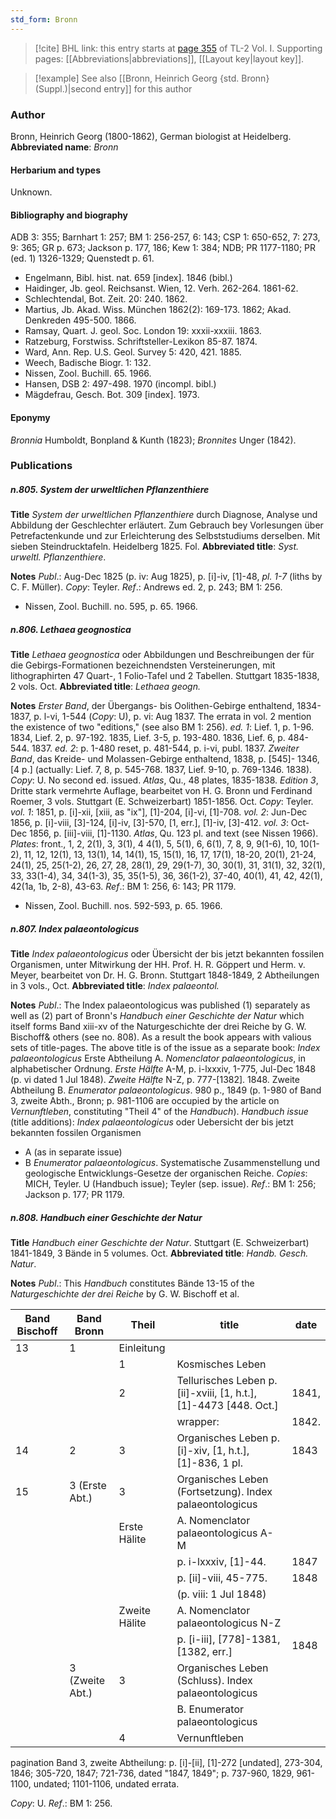 ```yaml
---
std_form: Bronn
---
```


> [!cite] BHL link: this entry starts at [page 355](https://www.biodiversitylibrary.org/page/33120486) of TL-2 Vol. I.
> Supporting pages: [[Abbreviations|abbreviations]], [[Layout key|layout key]].

> [!example] See also [[Bronn, Heinrich Georg {std. Bronn} (Suppl.)|second entry]] for this author

### Author

Bronn, Heinrich Georg (1800-1862), German biologist at Heidelberg. 
**Abbreviated name**: *Bronn*

#### Herbarium and types

Unknown.

#### Bibliography and biography

ADB 3: 355; Barnhart 1: 257; BM 1: 256-257, 6: 143; CSP 1: 650-652, 7: 273, 9: 365; GR p. 673; Jackson p. 177, 186; Kew 1: 384; NDB; PR 1177-1180; PR (ed. 1) 1326-1329; Quenstedt p. 61.
- Engelmann, Bibl. hist. nat. 659 \[index\]. 1846 (bibl.)
- Haidinger, Jb. geol. Reichsanst. Wien, 12. Verh. 262-264. 1861-62.
- Schlechtendal, Bot. Zeit. 20: 240. 1862.
- Martius, Jb. Akad. Wiss. München 1862(2): 169-173. 1862; Akad. Denkreden 495-500. 1866.
- Ramsay, Quart. J. geol. Soc. London 19: xxxii-xxxiii. 1863.
- Ratzeburg, Forstwiss. Schriftsteller-Lexikon 85-87. 1874.
- Ward, Ann. Rep. U.S. Geol. Survey 5: 420, 421. 1885.
- Weech, Badische Biogr. 1: 132.
- Nissen, Zool. Buchill. 65. 1966.
- Hansen, DSB 2: 497-498. 1970 (incompl. bibl.)
- Mägdefrau, Gesch. Bot. 309 \[index\]. 1973.

#### Eponymy

*Bronnia* Humboldt, Bonpland & Kunth (1823); *Bronnites* Unger (1842).

### Publications

##### n.805. System der urweltlichen Pflanzenthiere

**Title**
*System der urweltlichen Pflanzenthiere* durch Diagnose, Analyse und Abbildung der Geschlechter erläutert. Zum Gebrauch bey Vorlesungen über Petrefactenkunde und zur Erleichterung des Selbststudiums derselben. Mit sieben Steindrucktafeln. Heidelberg 1825. Fol.
**Abbreviated title**: *Syst. urweltl. Pflanzenthiere*.

**Notes**
*Publ*.: Aug-Dec 1825 (p. iv: Aug 1825), p. \[i\]-iv, \[1\]-48, *pl. 1-7* (liths by C. F. Müller).
*Copy*: Teyler.
*Ref*.: Andrews ed. 2, p. 243; BM 1: 256.
- Nissen, Zool. Buchill. no. 595, p. 65. 1966.

##### n.806. Lethaea geognostica

**Title**
*Lethaea geognostica* oder Abbildungen und Beschreibungen der für die Gebirgs-Formationen bezeichnendsten Versteinerungen, mit lithographirten 47 Quart-, 1 Folio-Tafel und 2 Tabellen. Stuttgart 1835-1838, 2 vols. Oct.
**Abbreviated title**: *Lethaea geogn.*

**Notes**
*Erster Band*, der Übergangs- bis Oolithen-Gebirge enthaltend, 1834-1837, p. l-vi, 1-544 (*Copy*: U), p. vi: Aug 1837.
The errata in vol. 2 mention the existence of two "editions," (see also BM 1: 256).
*ed. 1*: Lief. 1, p. 1-96. 1834, Lief. 2, p. 97-192. 1835, Lief. 3-5, p. 193-480. 1836, Lief. 6, p. 484-544. 1837.
*ed. 2*: p. 1-480 reset, p. 481-544, p. i-vi, publ. 1837.
*Zweiter Band*, das Kreide- und Molassen-Gebirge enthaltend, 1838, p. \[545\]- 1346, \[4 p.\] (actually: Lief. 7, 8, p. 545-768. 1837, Lief. 9-10, p. 769-1346. 1838). *Copy*: U. No second ed. issued.
*Atlas*, Qu., 48 plates, 1835-1838.
*Edition 3*, Dritte stark vermehrte Auflage, bearbeitet von H. G. Bronn und Ferdinand Roemer, 3 vols. Stuttgart (E. Schweizerbart) 1851-1856. Oct. *Copy*: Teyler.
*vol. 1*: 1851, p. \[i\]-xii, \[xiii, as "ix"\], \[1\]-204, \[i\]-vi, \[1\]-708.
*vol. 2*: Jun-Dec 1856, p. \[i\]-viii, \[3\]-124, \[i\]-iv, \[3\]-570, \[1, err.\], \[1\]-iv, \[3\]-412.
*vol. 3*: Oct-Dec 1856, p. \[iii\]-viii, \[1\]-1130.
*Atlas*, Qu. 123 pl. and text (see Nissen 1966).
*Plates*: front., 1, 2, 2(1), 3, 3(1), 4 4(1), 5, 5(1), 6, 6(1), 7, 8, 9, 9(1-6), 10, 10(1-2), 11, 12, 12(1), 13, 13(1), 14, 14(1), 15, 15(1), 16, 17, 17(1), 18-20, 20(1), 21-24, 24(1), 25, 25(1-2), 26, 27, 28, 28(1), 29, 29(1-7), 30, 30(1), 31, 31(1), 32, 32(1), 33, 33(1-4), 34, 34(1-3), 35, 35(1-5), 36, 36(1-2), 37-40, 40(1), 41, 42, 42(1), 42(1a, 1b, 2-8), 43-63.
*Ref*.: BM 1: 256, 6: 143; PR 1179.
- Nissen, Zool. Buchill. nos. 592-593, p. 65. 1966.

##### n.807. Index palaeontologicus

**Title**
*Index palaeontologicus* oder Übersicht der bis jetzt bekannten fossilen Organismen, unter Mitwirkung der HH. Prof. H. R. Göppert und Herm. v. Meyer, bearbeitet von Dr. H. G. Bronn. Stuttgart 1848-1849, 2 Abtheilungen in 3 vols., Oct.
**Abbreviated title**: *Index palaeontol.*

**Notes**
*Publ*.: The Index palaeontologicus was published (1) separately as well as (2) part of Bronn's *Handbuch einer Geschichte der Natur* which itself forms Band xiii-xv of the Naturgeschichte der drei Reiche by G. W. Bischoff& others (see no. 808). As a result the book appears with valious sets of title-pages. The above title is of the issue as a separate book:
*Index palaeontologicus*
Erste Abtheilung A. *Nomenclator palaeontologicus*, in alphabetischer Ordnung.
*Erste Hälfte* A-M, p. i-lxxxiv, 1-775, Jul-Dec 1848 (p. vi dated 1 Jul 1848).
*Zweite Hälfte* N-Z, p. 777-\[1382\]. 1848.
Zweite Abtheilung B. *Enumerator palaeontologicus*. 980 p., 1849 (p. 1-980 of Band 3, zweite Abth., Bronn; p. 981-1106 are occupied by the article on *Vernunftleben*, constituting "Theil 4" of the *Handbuch*).
*Handbuch issue* (title additions): *Index palaeontologicus* oder Uebersicht der bis jetzt bekannten fossilen Organismen
- A (as in separate issue)
- B *Enumerator palaeontologicus*. Systematische Zusammenstellung und geologische Entwicklungs-Gesetze der organischen Reiche.
*Copies*: MICH, Teyler. U (Handbuch issue); Teyler (sep. issue).
*Ref*.: BM 1: 256; Jackson p. 177; PR 1179.

##### n.808. Handbuch einer Geschichte der Natur

**Title**
*Handbuch einer Geschichte der Natur*. Stuttgart (E. Schweizerbart) 1841-1849, 3 Bände in 5 volumes. Oct.
**Abbreviated title**: *Handb. Gesch. Natur*.

**Notes**
*Publ*.: This *Handbuch* constitutes Bände 13-15 of the *Naturgeschichte der drei Reiche* by G. W. Bischoff et al.

|Band Bischoff	|Band Bronn	|Theil	|title	|date|
|---	|---	|---	|---	|---	|
|13	|1	|Einleitung|
|	|	|1	|Kosmisches Leben|
|	|	|2	|Tellurisches Leben p. \[ii\]-xviii, \[1, h.t.\], \[1\]-4473 \[448. Oct.\]	|1841,|
|	|	|	|wrapper:	|1842.|
|14	|2	|3	|Organisches Leben p. \[i\]-xiv, \[1, h.t.\], \[1\]-836, 1 pl.	|1843|
|15	|3 (Erste Abt.)	|3	|Organisches Leben (Fortsetzung). Index palaeontologicus|
|	|	|Erste Hälite	|A. Nomenclator palaeontologicus A-M|
|	|	|	|p. i-lxxxiv, \[1\]-44.	|1847|
|	|	|	|p. \[ii\]-viii, 45-775.	|1848|
|	|	|	|(p. viii: 1 Jul 1848)|
|	|	|Zweite Hälite	|A. Nomenclator palaeontologicus N-Z|
|	|	|	|p. \[i-iii\], \[778\]-1381, \[1382, err.\]	|1848|
|	|3 (Zweite Abt.)	|3	|Organisches Leben (Schluss). Index palaeontologicus|
|	|	|	|B. Enumerator palaeontologicus|
|	|	|4	|Vernunftleben|

pagination Band 3, zweite Abtheilung: p. \[i\]-\[ii\], \[1\]-272 \[undated\], 273-304, 1846; 305-720, 1847; 721-736, dated "1847, 1849"; p. 737-960, 1829, 961-1100, undated; 1101-1106, undated errata.

*Copy*: U.
*Ref*.: BM 1: 256.

